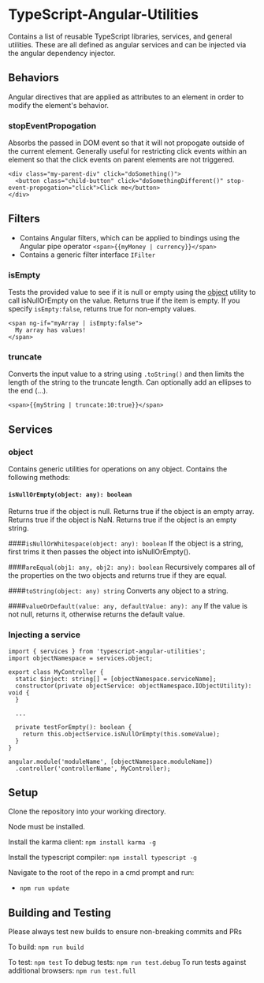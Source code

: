 # TypeScript-Angular-Utilities
Contains a list of reusable TypeScript libraries, services, and general utilities. These are all defined as angular services and can be injected via the angular dependency injector.

## Behaviors
Angular directives that are applied as attributes to an element in order to modify the element's behavior.
### stopEventPropogation
Absorbs the passed in DOM event so that it will not propogate outside of the current element. Generally useful for restricting click events within an element so that the click events on parent elements are not triggered.
```
<div class="my-parent-div" click="doSomething()">
  <button class="child-button" click="doSomethingDifferent()" stop-event-propogation="click">Click me</button>
</div>
```
## Filters
* Contains Angular filters, which can be applied to bindings using the Angular pipe operator `<span>{{myMoney | currency}}</span>`
* Contains a generic filter interface `IFilter`

### isEmpty
Tests the provided value to see if it is null or empty using the [object](https://github.com/RenovoSolutions/TypeScript-Angular-Utilities/blob/master/README.md#object) utility to call isNullOrEmpty on the value. Returns true if the item is empty. If you specify `isEmpty:false`, returns true for non-empty values.
```
<span ng-if="myArray | isEmpty:false">
  My array has values!
</span>
```

### truncate
Converts the input value to a string using `.toString()` and then limits the length of the string to the truncate length. Can optionally add an ellipses to the end (...).
```
<span>{{myString | truncate:10:true}}</span>
```

## Services
### object
Contains generic utilities for operations on any object.
Contains the following methods:

#### `isNullOrEmpty(object: any): boolean`
Returns true if the object is null.
Returns true if the object is an empty array.
Returns true if the object is NaN.
Returns true if the object is an empty string.

####`isNullOrWhitespace(object: any): boolean`
If the object is a string, first trims it then passes the object into isNullOrEmpty().

####`areEqual(obj1: any, obj2: any): boolean`
Recursively compares all of the properties on the two objects and returns true if they are equal.

####`toString(object: any) string`
Converts any object to a string.

####`valueOrDefault(value: any, defaultValue: any): any`
If the value is not null, returns it, otherwise returns the default value.

### Injecting a service
```
import { services } from 'typescript-angular-utilities';
import objectNamespace = services.object;

export class MyController {
  static $inject: string[] = [objectNamespace.serviceName];
  constructor(private objectService: objectNamespace.IObjectUtility): void {
  }
  
  ...
  
  private testForEmpty(): boolean {
    return this.objectService.isNullOrEmpty(this.someValue);
  }
}

angular.module('moduleName', [objectNamespace.moduleName])
  .controller('controllerName', MyController);
```

## Setup
Clone the repository into your working directory.

Node must be installed.

Install the karma client:
`npm install karma -g`

Install the typescript compiler:
`npm install typescript -g`

Navigate to the root of the repo in a cmd prompt and run:

* `npm run update`

## Building and Testing
Please always test new builds to ensure non-breaking commits and PRs

To build: `npm run build`

To test: `npm test`
To debug tests: `npm run test.debug`
To run tests against additional browsers: `npm run test.full`

